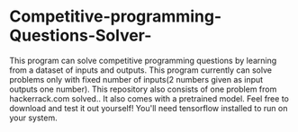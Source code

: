 # Competitive-programming-Questions-Solver-
This program can solve competitive programming questions by learning from a dataset of inputs and outputs. This program currently can solve problems only with fixed number of inputs(2 numbers given as input outputs one number). This repository also consists of one problem from hackerrack.com solved.. It also comes with a pretrained model. Feel free to download and test it out yourself! You'll need tensorflow installed to run on your system.
